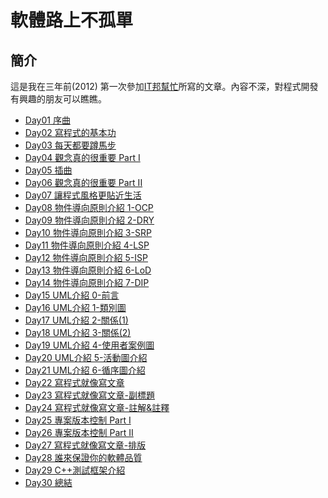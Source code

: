 # 軟體路上不孤單

## 簡介
這是我在三年前(2012) 第一次參加[IT邦幫忙](http://ithelp.ithome.com.tw/ironman5/player/pajace2001/tech/1)所寫的文章。內容不深，對程式開發有興趣的朋友可以瞧瞧。

* [Day01 序曲](docs/Day01-序曲.markdown)
* [Day02 寫程式的基本功](docs/Day02-寫程式的基本功.markdown)
* [Day03 每天都要蹲馬步](docs/Day03-每天都要蹲馬步.markdown)
* [Day04 觀念真的很重要 Part I](docs/Day04-觀念真的很重要PartI.markdown)
* [Day05 插曲](docs/Day05-插曲.markdown)
* [Day06 觀念真的很重要 Part II](docs/Day06-觀念真的很重要Part2.markdown)
* [Day07 讓程式風格更貼近生活](docs/Day07-讓程式風格更貼近生活.markdown)
* [Day08 物件導向原則介紹 1-OCP](docs/Day08-物件導向原則介紹1[OCP].markdown)
* [Day09 物件導向原則介紹 2-DRY](docs/Day09-物件導向原則介紹2[DRY].markdown)
* [Day10 物件導向原則介紹 3-SRP](docs/Day10-物件導向原則介紹3[SRP].markdown)
* [Day11 物件導向原則介紹 4-LSP](docs/Day11-物件導向原則介紹4[LSP].markdown)
* [Day12 物件導向原則介紹 5-ISP](docs/Day12-物件導向原則介紹5[ISP].markdown)
* [Day13 物件導向原則介紹 6-LoD](docs/Day13-物件導向原則介紹6[LoD].markdown)
* [Day14 物件導向原則介紹 7-DIP](docs/Day14-物件導向原則介紹7[DIP].markdown)
* [Day15 UML介紹 0-前言](docs/Day15-UML介紹0-前言.markdown)
* [Day16 UML介紹 1-類別圖](docs/Day16-UML介紹1-類別圖.markdown)
* [Day17 UML介紹 2-關係(1)](docs/Day17-UML介紹2-關係(1).markdown)
* [Day18 UML介紹 3-關係(2)](docs/Day18-UML介紹3-關係(2).markdown)
* [Day19 UML介紹 4-使用者案例圖](docs/Day19-UML介紹4-使用者案例圖.markdown)
* [Day20 UML介紹 5-活動圖介紹](docs/Day20-UML介紹5-活動圖介紹.markdown)
* [Day21 UML介紹 6-循序圖介紹](docs/Day21-UML介紹6-循序圖介紹.markdown)
* [Day22 寫程式就像寫文章](docs/Day22-寫程式就像寫文章-1.markdown)
* [Day23 寫程式就像寫文章-副標題](docs/Day23-寫程式就像寫文章-副標題.markdown)
* [Day24 寫程式就像寫文章-註解&註釋](docs/Day24-寫程式就像寫文章-註解&註釋.markdown)
* [Day25 專案版本控制 Part I](docs/Day25-%E5%B0%88%E6%A1%88%E7%89%88%E6%9C%AC%E6%8E%A7%E5%88%B6%20Part%20I.markdown)
* [Day26 專案版本控制 Part II](docs/Day26-%E5%B0%88%E6%A1%88%E7%89%88%E6%9C%AC%E6%8E%A7%E5%88%B6%20Part%20II.markdown)
* [Day27 寫程式就像寫文章-排版](docs/Day27-寫程式就像寫文章-排版.markdown)
* [Day28 誰來保證你的軟體品質](docs/Day28-誰來保證你的軟體品質.markdown)
* [Day29 C++測試框架介紹](docs/Day29-C++測試框架介紹.markdown)
* [Day30 總結](docs/Day30-總結.markdown)
